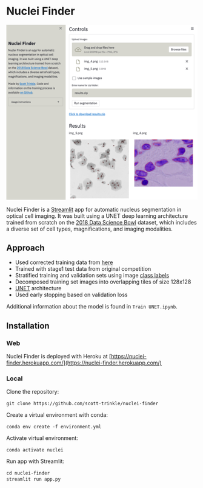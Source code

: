 # Nuclei Finder

![](sample_imgs/demo.png)

Nuclei Finder is a [Streamlit](https://streamlit.io) app for automatic nucleus
segmentation in optical cell imaging. It was built using a UNET deep learning
architecture trained from scratch on the [2018 Data Science
Bowl](https://www.kaggle.com/c/data-science-bowl-2018/overview) dataset, which
includes a diverse set of cell types, magnifications, and imaging modalities.

## Approach
- Used corrected training data from [here](https://github.com/lopuhin/kaggle-dsbowl-2018-dataset-fixes)
- Trained with stage1 test data from original competition
- Stratified training and validation sets using image [class
  labels](https://www.kaggle.com/c/data-science-bowl-2018/discussion/48130)
- Decomposed training set images into overlapping tiles of size 128x128
- [UNET](https://en.wikipedia.org/wiki/U-Net) architecture
- Used early stopping based on validation loss

Additional information about the model is found in `Train UNET.ipynb`.

## Installation

### Web

Nuclei Finder is deployed with Heroku at
[https://nuclei-finder.herokuapp.com/](https://nuclei-finder.herokuapp.com/)

### Local

Clone the repository: 

```
git clone https://github.com/scott-trinkle/nuclei-finder
```

Create a virtual environment with conda:

```
conda env create -f environment.yml
```

Activate virtual environment:

```
conda activate nuclei
```

Run app with Streamlit:

```
cd nuclei-finder
streamlit run app.py
```
